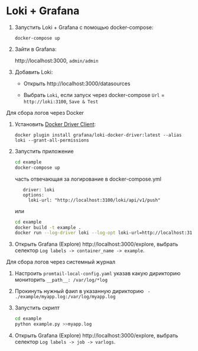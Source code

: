 # Loki + Grafana

1. Запустить Loki + Grafana с помощью docker-compose:
    
    `docker-compose up`

1. Зайти в Grafana: 

    http://localhost:3000, `admin/admin`

1. Добавить Loki: 

    - Открыть http://localhost:3000/datasources
    
    - Выбрать `Loki`, если запуск через docker-compose `Url` = `http://loki:3100`, `Save & Test`

Для сбора логов через Docker

1. Установить [Docker Driver Client](https://grafana.com/docs/loki/latest/clients/docker-driver/): 

    `docker plugin install grafana/loki-docker-driver:latest --alias loki --grant-all-permissions`
    
1. Запустить приложение

   ```bash
   cd example
   docker-compose up
   ```
   часть отвечающая за логирование в docker-compose.yml
   ```logging:
      driver: loki
      options:
        loki-url: "http://localhost:3100/loki/api/v1/push"
   ```
   или
   
   ```bash
   cd example
   docker build -t example .
   docker run --log-driver loki --log-opt loki-url=http://localhost:3100/loki/api/v1/push --name example --rm example
   ```
1. Открыть Grafana (Explore) http://localhost:3000/explore, выбрать селектор
   `Log labels -> container_name -> example`.  

Для сбора логов через системный журнал 

1. Настроить `promtail-local-config.yaml` указав какую дирикторию мониторить `__path__: /var/log/*log`

1. Прокинуть нужный фаил в указанную дирикторию ` - ./example/myapp.log:/var/log/myapp.log`

1. Запустить скрипт 
   ```bash
   cd example
   python example.py >>myapp.log 
   ```
1. Открыть Grafana (Explore) http://localhost:3000/explore, выбрать селектор
   `Log labels -> job -> varlogs`.   
